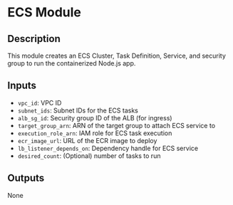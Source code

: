 # ECS Module

## Description
This module creates an ECS Cluster, Task Definition, Service, and security group to run the containerized Node.js app.

## Inputs
- `vpc_id`: VPC ID
- `subnet_ids`: Subnet IDs for the ECS tasks
- `alb_sg_id`: Security group ID of the ALB (for ingress)
- `target_group_arn`: ARN of the target group to attach ECS service to
- `execution_role_arn`: IAM role for ECS task execution
- `ecr_image_url`: URL of the ECR image to deploy
- `lb_listener_depends_on`: Dependency handle for ECS service
- `desired_count`: (Optional) number of tasks to run

## Outputs
None

